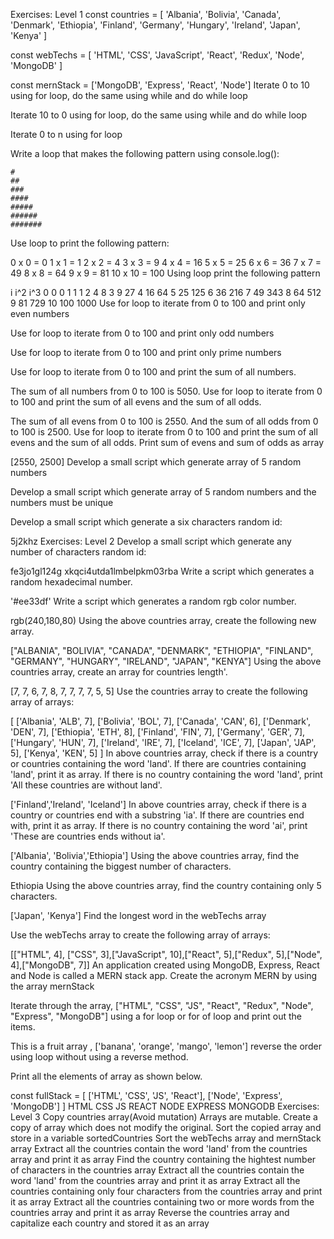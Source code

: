 Exercises: Level 1
const countries = [
  'Albania',
  'Bolivia',
  'Canada',
  'Denmark',
  'Ethiopia',
  'Finland',
  'Germany',
  'Hungary',
  'Ireland',
  'Japan',
  'Kenya'
]

const webTechs = [
  'HTML',
  'CSS',
  'JavaScript',
  'React',
  'Redux',
  'Node',
  'MongoDB'
]

const mernStack = ['MongoDB', 'Express', 'React', 'Node']
Iterate 0 to 10 using for loop, do the same using while and do while loop

Iterate 10 to 0 using for loop, do the same using while and do while loop

Iterate 0 to n using for loop

Write a loop that makes the following pattern using console.log():

    #
    ##
    ###
    ####
    #####
    ######
    #######
Use loop to print the following pattern:

0 x 0 = 0
1 x 1 = 1
2 x 2 = 4
3 x 3 = 9
4 x 4 = 16
5 x 5 = 25
6 x 6 = 36
7 x 7 = 49
8 x 8 = 64
9 x 9 = 81
10 x 10 = 100
Using loop print the following pattern

 i    i^2   i^3
 0    0     0
 1    1     1
 2    4     8
 3    9     27
 4    16    64
 5    25    125
 6    36    216
 7    49    343
 8    64    512
 9    81    729
 10   100   1000
Use for loop to iterate from 0 to 100 and print only even numbers

Use for loop to iterate from 0 to 100 and print only odd numbers

Use for loop to iterate from 0 to 100 and print only prime numbers

Use for loop to iterate from 0 to 100 and print the sum of all numbers.

The sum of all numbers from 0 to 100 is 5050.
Use for loop to iterate from 0 to 100 and print the sum of all evens and the sum of all odds.

The sum of all evens from 0 to 100 is 2550. And the sum of all odds from 0 to 100 is 2500.
Use for loop to iterate from 0 to 100 and print the sum of all evens and the sum of all odds. Print sum of evens and sum of odds as array

  [2550, 2500]
Develop a small script which generate array of 5 random numbers

Develop a small script which generate array of 5 random numbers and the numbers must be unique

Develop a small script which generate a six characters random id:

5j2khz
Exercises: Level 2
Develop a small script which generate any number of characters random id:

  fe3jo1gl124g
  xkqci4utda1lmbelpkm03rba
Write a script which generates a random hexadecimal number.

'#ee33df'
Write a script which generates a random rgb color number.

rgb(240,180,80)
Using the above countries array, create the following new array.

["ALBANIA", "BOLIVIA", "CANADA", "DENMARK", "ETHIOPIA", "FINLAND", "GERMANY", "HUNGARY", "IRELAND", "JAPAN", "KENYA"]
Using the above countries array, create an array for countries length'.

[7, 7, 6, 7, 8, 7, 7, 7, 7, 5, 5]
Use the countries array to create the following array of arrays:

  [
  ['Albania', 'ALB', 7],
  ['Bolivia', 'BOL', 7],
  ['Canada', 'CAN', 6],
  ['Denmark', 'DEN', 7],
  ['Ethiopia', 'ETH', 8],
  ['Finland', 'FIN', 7],
  ['Germany', 'GER', 7],
  ['Hungary', 'HUN', 7],
  ['Ireland', 'IRE', 7],
  ['Iceland', 'ICE', 7],
  ['Japan', 'JAP', 5],
  ['Kenya', 'KEN', 5]
]
In above countries array, check if there is a country or countries containing the word 'land'. If there are countries containing 'land', print it as array. If there is no country containing the word 'land', print 'All these countries are without land'.

['Finland','Ireland', 'Iceland']
In above countries array, check if there is a country or countries end with a substring 'ia'. If there are countries end with, print it as array. If there is no country containing the word 'ai', print 'These are countries ends without ia'.

['Albania', 'Bolivia','Ethiopia']
Using the above countries array, find the country containing the biggest number of characters.

Ethiopia
Using the above countries array, find the country containing only 5 characters.

['Japan', 'Kenya']
Find the longest word in the webTechs array

Use the webTechs array to create the following array of arrays:

[["HTML", 4], ["CSS", 3],["JavaScript", 10],["React", 5],["Redux", 5],["Node", 4],["MongoDB", 7]]
An application created using MongoDB, Express, React and Node is called a MERN stack app. Create the acronym MERN by using the array mernStack

Iterate through the array, ["HTML", "CSS", "JS", "React", "Redux", "Node", "Express", "MongoDB"] using a for loop or for of loop and print out the items.

This is a fruit array , ['banana', 'orange', 'mango', 'lemon'] reverse the order using loop without using a reverse method.

Print all the elements of array as shown below.

  const fullStack = [
    ['HTML', 'CSS', 'JS', 'React'],
    ['Node', 'Express', 'MongoDB']
  ]
  HTML
  CSS
  JS
  REACT
  NODE
  EXPRESS
  MONGODB
Exercises: Level 3
Copy countries array(Avoid mutation)
Arrays are mutable. Create a copy of array which does not modify the original. Sort the copied array and store in a variable sortedCountries
Sort the webTechs array and mernStack array
Extract all the countries contain the word 'land' from the countries array and print it as array
Find the country containing the hightest number of characters in the countries array
Extract all the countries contain the word 'land' from the countries array and print it as array
Extract all the countries containing only four characters from the countries array and print it as array
Extract all the countries containing two or more words from the countries array and print it as array
Reverse the countries array and capitalize each country and stored it as an array
